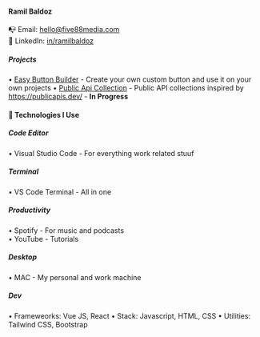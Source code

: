 #### Ramil Baldoz
📭 Email: hello@five88media.com  
👔 LinkedIn: [in/ramilbaldoz](https://www.linkedin.com/in/ramilbaldoz)  

##### Projects
• [Easy Button Builder](https://www.easybuttonbuilder.com/) - Create your own custom button and use it on your own projects
• [Public Api Collection](https://public-api-red.vercel.app/) - Public API collections inspired by https://publicapis.dev/ - **In Progress**

#### 🔭 Technologies I Use

##### Code Editor
• Visual Studio Code - For everything work related stuuf

##### Terminal
• VS Code Terminal - All in one 

##### Productivity
• Spotify - For music and podcasts  
• YouTube - Tutorials  

##### Desktop
• MAC - My personal and work machine

##### Dev
• Frameweorks: Vue JS, React
• Stack: Javascript, HTML, CSS
• Utilities: Tailwind CSS, Bootstrap

